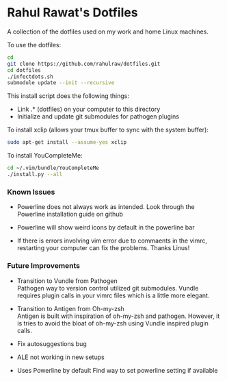 # Rahul Rawat's Dotfiles

A collection of the dotfiles used on my work and home Linux machines.

To use the dotfiles:
```bash
cd
git clone https://github.com/rahulraw/dotfiles.git
cd dotfiles 
./infectdots.sh
submodule update --init --recursive
```

This install script does the following things: 
* Link .* (dotfiles) on your computer to this directory
* Initialize and update git submodules for pathogen plugins

To install xclip (allows your tmux buffer to sync with the system buffer):
```bash
sudo apt-get install --assume-yes xclip
```

To install YouCompleteMe:
```bash
cd ~/.vim/bundle/YouCompleteMe
./install.py --all
```

### Known Issues

* Powerline does not always work as intended. Look through the Powerline installation
guide on github

* Powerline will show weird icons by default in the powerline bar

* If there is errors involving vim error due to commaents in the vimrc, restarting
your computer can fix the problems. Thanks Linus! 

### Future Improvements
* Transition to Vundle from Pathogen  
Pathogen way to version control utilized git submodules. Vundle requires 
plugin calls in your vimrc files which is a little more elegant.

* Transition to Antigen from Oh-my-zsh   
Antigen is built with inspiration of oh-my-zsh and pathogen. However, it 
is tries to avoid the bloat of oh-my-zsh using Vundle inspired plugin calls.

* Fix autosuggestions bug

* ALE not working in new setups

* Uses Powerline by default
Find way to set powerline setting if available
